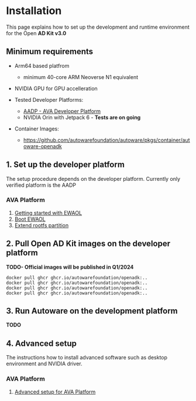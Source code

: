 # Installation

This page explains how to set up the development and runtime environment for the Open **AD Kit v3.0**

## Minimum requirements
- Arm64 based platfrom
  - minimum 40-core ARM Neoverse N1 equivalent
- NVIDIA GPU for GPU accelleration

- Tested Developer Platforms:
  - [AADP - AVA Developer Platform](https://www.ipi.wiki/pages/com-hpc-altra)
  - NVIDIA Orin with Jetpack 6 - **Tests are on going**

- Container Images:
  - https://github.com/autowarefoundation/autoware/pkgs/container/autoware-openadk


## 1. Set up the developer platform

The setup procedure depends on the developer platform. Currently only verified platform is the AADP

### AVA Platform

1. [Getting started with EWAOL](./getting-started.md)
1. [Boot EWAOL](./boot-ewaol.md)
1. [Extend rootfs partition](./extend-rootfs.md)

## 2. Pull Open AD Kit images on the developer platform

**TODO- Official images will be published  in Q1/2024**

```console
docker pull ghcr ghcr.io/autowarefoundation/openadk:..
docker pull ghcr ghcr.io/autowarefoundation/openadk:..
docker pull ghcr ghcr.io/autowarefoundation/openadk:..
docker pull ghcr ghcr.io/autowarefoundation/openadk:..
```

## 3. Run Autoware on the development platform
**TODO**

## 4. Advanced setup

The instructions how to install advanced software such as desktop environment and NVIDIA driver.

### AVA Platform

1. [Advanced setup for AVA Platform](./advanced-setup-setup-ava.md)
